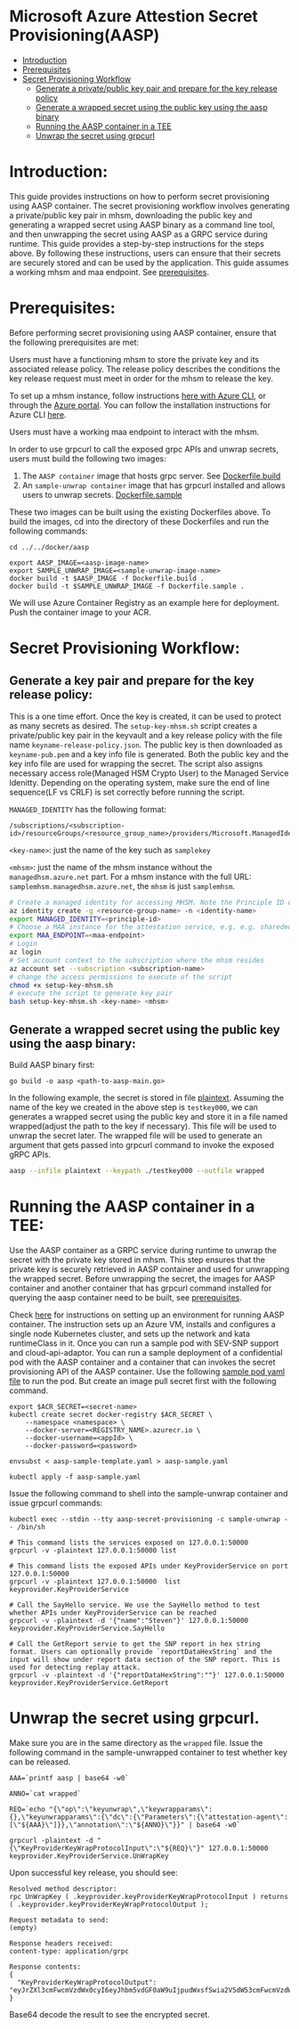 # Microsoft Azure Attestion Secret Provisioning(AASP)


- [Introduction](#introduction)
- [Prerequisites](#prerequisites)
- [Secret Provisioning Workflow](#secret-provisioning-workflow)
    - [Generate a private/public key pair and prepare for the key release policy](#generate-a-key-pair-and-prepare-for-the-key-release-policy)
    - [Generate a wrapped secret using the public key using the aasp binary](#generate-a-wrapped-secret-using-the-public-key-using-the-aasp-binary)
    - [Running the AASP container in a TEE](#running-the-aasp-container-in-a-tee)
    - [Unwrap the secret using grpcurl](#unwrap-the-secret-using-grpcurl)


# Introduction:

This guide provides instructions on how to perform secret provisioning using AASP container. 
The secret provisioning workflow involves generating a private/public key pair in mhsm, downloading the public key and generating a wrapped secret using AASP binary as a command line tool, and then unwrapping the secret using AASP as a GRPC service during runtime. 
This guide provides a step-by-step instructions for the steps above. By following these instructions, users can ensure that their secrets are securely stored and can be used by the application. 
This guide assumes a working mhsm and maa endpoint. See [prerequisites](#Prerequisites). 

# Prerequisites:
Before performing secret provisioning using AASP container, ensure that the following prerequisites are met:

Users must have a functioning mhsm to store the private key and its associated release policy. 
The release policy describes the conditions the key release request must meet in order for the mhsm to release the key. 

To set up a mhsm instance, follow instructions [here with Azure CLI](https://learn.microsoft.com/en-us/azure/key-vault/managed-hsm/quick-create-cli),
or through the [Azure portal](https://ms.portal.azure.com/#view/HubsExtension/BrowseResource/resourceType/Microsoft.KeyVault%2FmanagedHSMs). 
You can follow the installation instructions for Azure CLI [here](https://learn.microsoft.com/en-us/cli/azure/install-azure-cli).

Users must have a working maa endpoint to interact with the mhsm.

In order to use grpcurl to call the exposed grpc APIs and unwrap secrets, users must build the following two images: 

1. The `AASP container` image that hosts grpc server. See [Dockerfile.build](../../docker/aasp/Dockerfile.build)
2. An `sample-unwrap container` image that has grpcurl installed and allows users to unwrap secrets. [Dockerfile.sample](../../docker/aasp/Dockerfile.sample)

These two images can be built using the existing Dockerfiles above. To build the images, cd into the directory of these Dockerfiles and run the following commands:

```
cd ../../docker/aasp

export AASP_IMAGE=<aasp-image-name>
export SAMPLE_UNWRAP_IMAGE=<sample-unwrap-image-name>
docker build -t $AASP_IMAGE -f Dockerfile.build . 
docker build -t $SAMPLE_UNWRAP_IMAGE -f Dockerfile.sample .

```

We will use Azure Container Registry as an example here for deployment. Push the container image to your ACR. 


# Secret Provisioning Workflow:

## Generate a key pair and prepare for the key release policy:

This is a one time effort.
Once the key is created, it can be used to protect as many secrets as desired. 
The `setup-key-mhsm.sh` script creates a private/public key pair in the keyvault and a key release policy with the file name `keyname-release-policy.json`. 
The public key is then downloaded as `keyname-pub.pem` and a key info file is generated. 
Both the public key and the key info file are used for wrapping the secret. 
The script also assigns necessary access role(Managed HSM Crypto User) to the Managed Service Idenitty.
Depending on the operating system, make sure the end of line sequence(LF vs CRLF) is set correctly before running the script. 

`MANAGED_IDENTITY` has the following format: 
```
/subscriptions/<subscription-id>/resourceGroups/<resource_group_name>/providers/Microsoft.ManagedIdentity/<userAssignedIdentities>/msi
```
`<key-name>`: just the name of the key such as `samplekey`

`<mhsm>`: just the name of the mhsm instance without the `managedhsm.azure.net` part. 
For a mhsm instance with the full URL: `samplemhsm.managedhsm.azure.net`, the `mhsm` is just `samplemhsm`. 

```bash
# Create a managed identity for accessing MHSM. Note the Principle ID of the identity
az identity create -g <resource-group-name> -n <identity-name>
export MANAGED_IDENTITY=<principle-id>
# Choose a MAA instance for the attestation service, e.g. e.g. sharedeus2.eus2.attest.azure.net
export MAA_ENDPOINT=<maa-endpoint>
# Login 
az login 
# Set account context to the subscription where the mhsm resides 
az account set --subscription <subscription-name>
# change the access permissions to execute of the script
chmod +x setup-key-mhsm.sh 
# execute the script to generate key pair 
bash setup-key-mhsm.sh <key-name> <mhsm>
```

## Generate a wrapped secret using the public key using the aasp binary:

Build AASP binary first: 

```
go build -o aasp <path-to-aasp-main.go>
```

In the following example, the secret is stored in file [plaintext](plaintext). 
Assuming the name of the key we created in the above step is `testkey000`, we can generates a wrapped secret using the public key and store it in a file named wrapped(adjust the path to the key if necessary). 
This file will be used to unwrap the secret later. 
The wrapped file will be used to generate an argument that gets passed into grpcurl command to invoke the exposed gRPC APIs. 


```bash
aasp --infile plaintext --keypath ./testkey000 --outfile wrapped 
```
 
# Running the AASP container in a TEE:
Use the AASP container as a GRPC service during runtime to unwrap the secret with the private key stored in mhsm. 
This step ensures that the private key is securely retrieved in AASP container and used for unwrapping the wrapped secret. 
Before unwrapping the secret, the images for AASP container and another container that has grpcurl command installed for querying the aasp container need to be built, see [prerequisites](#Prerequisites). 

Check [here](https://github.com/container-investigations/kata-verity/tree/kata-cc-based/katacc-bootstrap)
for instructions on setting up an environment for running AASP container. 
The instruction sets up an Azure VM, installs and configures a single node Kubernetes cluster, and sets up the network and kata runtimeClass in it. 
Once you can run a sample pod with SEV-SNP support and cloud-api-adaptor. 
You can run a sample deployment of a confidential pod with the AASP container and a container that can invokes the secret provisioning API of the AASP container. Use the following [sample pod yaml file](aasp-sample.yaml) to run the pod. But create an image pull secret first with the following command. 

```
export $ACR_SECRET=<secret-name>
kubectl create secret docker-registry $ACR_SECRET \
    --namespace <namespace> \
    --docker-server=<REGISTRY_NAME>.azurecr.io \
    --docker-username=<appId> \
    --docker-password=<password>

envsubst < aasp-sample-template.yaml > aasp-sample.yaml

kubectl apply -f aasp-sample.yaml 
```

Issue the following command to shell into the sample-unwrap container and issue grpcurl commands: 

```
kubectl exec --stdin --tty aasp-secret-provisioning -c sample-unwrap -- /bin/sh 

# This command lists the services exposed on 127.0.0.1:50000
grpcurl -v -plaintext 127.0.0.1:50000 list

# This command lists the exposed APIs under KeyProviderService on port 127.0.0.1:50000
grpcurl -v -plaintext 127.0.0.1:50000  list keyprovider.KeyProviderService

# Call the SayHello service. We use the SayHello method to test whether APIs under KeyProviderService can be reached 
grpcurl -v -plaintext -d '{"name":"Steven"}' 127.0.0.1:50000  keyprovider.KeyProviderService.SayHello

# Call the GetReport servie to get the SNP report in hex string format. Users can optionally provide `reportDataHexString` and the input will show under report data section of the SNP report. This is used for detecting replay attack. 
grpcurl -v -plaintext -d '{"reportDataHexString":""}' 127.0.0.1:50000  keyprovider.KeyProviderService.GetReport 

```

# Unwrap the secret using grpcurl. 

Make sure you are in the same directory as the `wrapped` file. 
Issue the following command in the sample-unwrapped container to test whether key can be released.

```
AAA=`printf aasp | base64 -w0`

ANNO=`cat wrapped`

REQ=`echo "{\"op\":\"keyunwrap\",\"keywrapparams\":{},\"keyunwrapparams\":{\"dc\":{\"Parameters\":{\"attestation-agent\":[\"${AAA}\"]}},\"annotation\":\"${ANNO}\"}}" | base64 -w0`

grpcurl -plaintext -d "{\"KeyProviderKeyWrapProtocolInput\":\"${REQ}\"}" 127.0.0.1:50000 keyprovider.KeyProviderService.UnWrapKey
```
Upon successful key release, you should see: 

```
Resolved method descriptor:
rpc UnWrapKey ( .keyprovider.keyProviderKeyWrapProtocolInput ) returns ( .keyprovider.keyProviderKeyWrapProtocolOutput );

Request metadata to send:
(empty)

Response headers received:
content-type: application/grpc

Response contents:
{
  "KeyProviderKeyWrapProtocolOutput": "eyJrZXl3cmFwcmVzdWx0cyI6eyJhbm5vdGF0aW9uIjpudWxsfSwia2V5dW53cmFwcmVzdWx0cyI6eyJvcHRzZGF0YSI6IlQyTmxZVzV6SUdGeVpTQm1kV3hzSUc5bUlIZGhkR1Z5RFFwSWIzSnpaWE1nYUdGMlpTQTBJR3hsWjNNTkNnPT0ifX0="
}

```
Base64 decode the result to see the encrypted secret. 